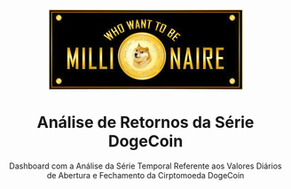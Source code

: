 <p align="center">
<img src="https://github.com/AndreiPiscitelli/PrevisaoDogeCoin/blob/9fd399e3ea5e2a2f3a214109ce5cb74f8973137e/dogeimage.jpg"/>
          </p>

<h1 align="center">Análise de Retornos da Série DogeCoin</h1>

<p align="center">Dashboard com a Análise da Série Temporal Referente aos Valores Diários de Abertura e Fechamento da Cirptomoeda DogeCoin </p>
